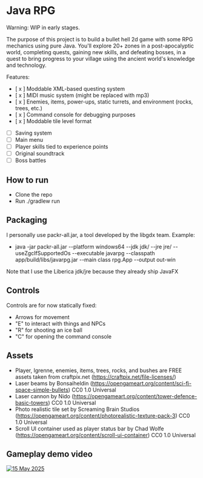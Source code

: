 # Java RPG 

Warning: WIP in early stages.

The purpose of this project is to build a bullet hell 2d game with some RPG mechanics using pure Java. You'll explore 20+ zones in a post-apocalyptic world, completing quests, gaining new skills, and defeating bosses, in a quest to bring progress to your village using the ancient world's knowledge and technology.

Features:

- [ x ] Moddable XML-based questing system
- [ x ] MIDI music system (might be replaced with mp3)
- [ x ] Enemies, items, power-ups, static turrets, and environment (rocks, trees, etc.)
- [ x ] Command console for debugging purposes
- [ x ] Moddable tile level format
- [ ] Saving system
- [ ] Main menu
- [ ] Player skills tied to experience points
- [ ] Original soundtrack
- [ ] Boss battles

## How to run 

- Clone the repo
- Run ./gradlew run

## Packaging

I personally use packr-all.jar, a tool developed by the libgdx team. Example:
- java -jar packr-all.jar --platform windows64 --jdk jdk/ --jre jre/ --useZgcIfSupportedOs --executable javarpg --classpath app/build/libs/javarpg.jar --main class rpg.App --output out-win

Note that I use the Liberica jdk/jre because they already ship JavaFX

## Controls

Controls are for now statically fixed:
- Arrows for movement
- "E" to interact with things and NPCs
- "R" for shooting an ice ball
- "C" for opening the command console

## Assets
- Player, Igrenne, enemies, items, trees, rocks, and bushes are FREE assets taken from craftpix.net (https://craftpix.net/file-licenses/)
- Laser beams by Bonsaiheldin (https://opengameart.org/content/sci-fi-space-simple-bullets) CC0 1.0 Universal 
- Laser cannon by Nido (https://opengameart.org/content/tower-defence-basic-towers) CC0 1.0 Universal
- Photo realistic tile set by Screaming Brain Studios (https://opengameart.org/content/photorealistic-texture-pack-3) CC0 1.0 Universal
- Scroll UI container used as player status bar by Chad Wolfe (https://opengameart.org/content/scroll-ui-container) CC0 1.0 Universal

## Gameplay demo video
[![15 May 2025](https://img.youtube.com/vi/jmEx8VBgCNE/0.jpg)](https://www.youtube.com/watch?v=jmEx8VBgCNE)
